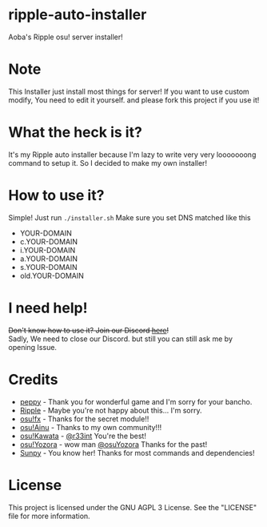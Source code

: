 # ripple-auto-installer
Aoba's Ripple osu! server installer!

# Note
This Installer just install most things for server! If you want to use custom modify, You need to edit it yourself. and please fork this project if you use it!

# What the heck is it?
It's my Ripple auto installer because I'm lazy to write very very looooooong command to setup it. So I decided to make my own installer!

# How to use it?
Simple! Just run `./installer.sh`
Make sure you set DNS matched like this

* YOUR-DOMAIN
* c.YOUR-DOMAIN
* i.YOUR-DOMAIN
* a.YOUR-DOMAIN
* s.YOUR-DOMAIN
* old.YOUR-DOMAIN

# I need help!
~~Don't know how to use it? Join our Discord <a href=https://discord.gg/CX9P73h>here</a>!~~<br>
Sadly, We need to close our Discord. but still you can still ask me by opening Issue.

# Credits
* <a href=https://github.com/ppy>peppy</a> - Thank you for wonderful game and I'm sorry for your bancho.
* <a href=https://github.com/osuripple>Ripple</a> - Maybe you're not happy about this... I'm sorry.
* <a href=https://github.com/osufx>osu!fx</a> - Thanks for the secret module!!
* <a href=https://github.com/osuthailand>osu!Ainu</a> - Thanks to my own community!!!
* <a href=https://github.com/osukawata>osu!Kawata</a> - <a href=https://github.com/r33int>@r33int</a> You're the best!
* <a href=https://github.com/osuYozora>osu!Yozora</a> - wow man <a href=https://github.com/osuYozora>@osuYozora</a> Thanks for the past!
* <a href=https://github.com/EmilySunpy>Sunpy</a> - You know her! Thanks for most commands and dependencies!

# License
This project is licensed under the GNU AGPL 3 License.
See the "LICENSE" file for more information.
